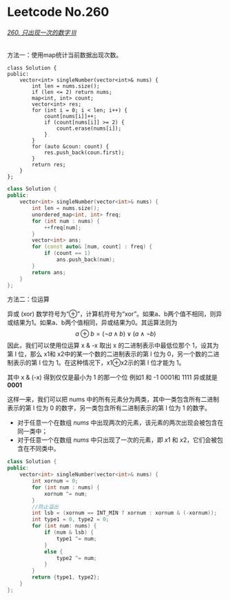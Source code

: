 # Leetcode No.260

###### [260. 只出现一次的数字 III](https://leetcode-cn.com/problems/single-number-iii/)

方法一：使用map统计当前数据出现次数。

```
class Solution {
public:
    vector<int> singleNumber(vector<int>& nums) {
        int len = nums.size();
        if (len <= 2) return nums;
        map<int, int> count;
        vector<int> res;
        for (int i = 0; i < len; i++) {
            count[nums[i]]++;
            if (count[nums[i]] >= 2) {
                count.erase(nums[i]);
            }
        }
        for (auto &coun: count) {
            res.push_back(coun.first);
        }
        return res;
    }
};
```

```c++
class Solution {
public:
    vector<int> singleNumber(vector<int>& nums) {
        int len = nums.size();
        unordered_map<int, int> freq;
        for (int num : nums) {
            ++freq[num];
        }
        vector<int> ans;
        for (const auto& [num, count] : freq) {
            if (count == 1)
                ans.push_back(num);
        }
        return ans;
    }
};
```

方法二：位运算

异或 (xor) 数学符号为“⊕”，计算机符号为“xor”。如果a、b两个值不相同，则异或结果为1。如果a、b两个值相同，异或结果为0。其运算法则为
$$
a⊕b = (¬a ∧ b) ∨ (a ∧¬b)
$$
因此，我们可以使用位运算 x & -x 取出 x 的二进制表示中最低位那个 1，设其为第 l 位，那么 x1和 x2中的某一个数的二进制表示的第 l 位为 0，另一个数的二进制表示的第 l 位为 1。在这种情况下，x1⊕x2示的第 l 位才能为 1。

其中 x & (-x) 得到仅仅是最小为 1 的那一个位 例如1 和 -1 0001和 1111 异或就是 **0001**

这样一来，我们可以把 nums 中的所有元素分为两类，其中一类包含所有二进制表示的第 l 位为 0 的数字，另一类包含所有二进制表示的第 l 位为 1 的数字。

- 对于任意一个在数组 *nums* 中出现两次的元素，该元素的两次出现会被包含在同一类中；
- 对于任意一个在数组 *nums* 中只出现了一次的元素，即 *x*1 和 *x*2，它们会被包含在不同类中。

```c++
class Solution {
public:
    vector<int> singleNumber(vector<int>& nums) {
        int xornum = 0;
        for (int num : nums) {
            xornum ^= num;
        }
        //防止溢出
        int lsb = (xornum == INT_MIN ? xornum : xornum & (-xornum));
        int type1 = 0, type2 = 0;
        for (int num: nums) {
            if (num & lsb) {
                type1 ^= num;
            }
            else {
                type2 ^= num;
            }
        }
        return {type1, type2};
    }
};
```

